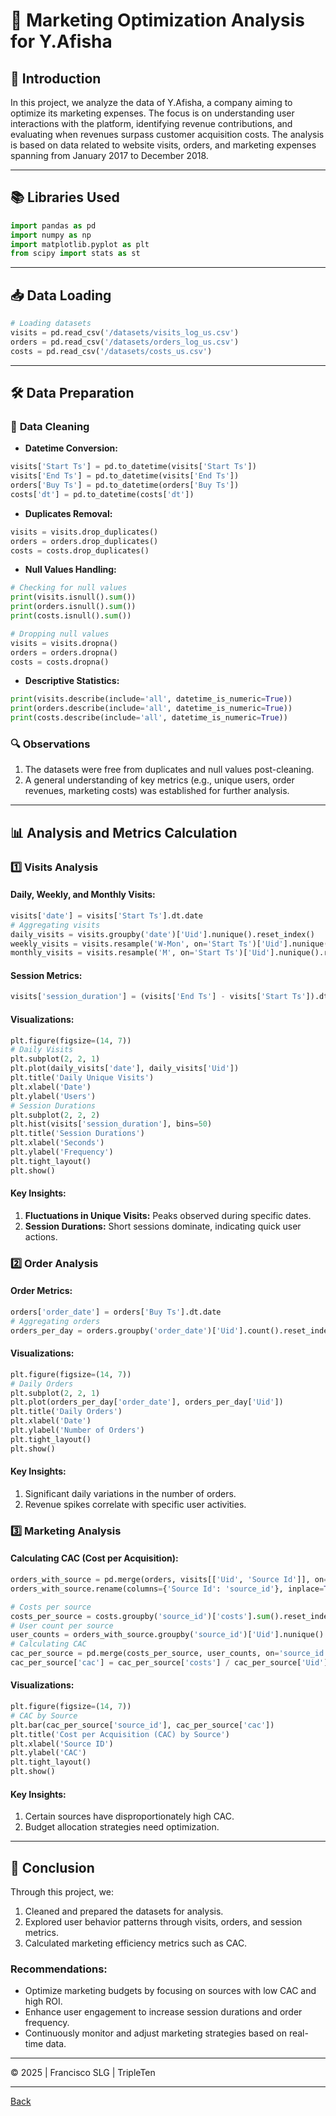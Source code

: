 # 🚀 **Marketing Optimization Analysis for Y.Afisha**

## 📝 **Introduction**

In this project, we analyze the data of Y.Afisha, a company aiming to optimize its marketing expenses. The focus is on understanding user interactions with the platform, identifying revenue contributions, and evaluating when revenues surpass customer acquisition costs. The analysis is based on data related to website visits, orders, and marketing expenses spanning from January 2017 to December 2018.

---

## 📚 **Libraries Used**
```python
import pandas as pd
import numpy as np
import matplotlib.pyplot as plt
from scipy import stats as st
```

---

## 📥 **Data Loading**
```python
# Loading datasets
visits = pd.read_csv('/datasets/visits_log_us.csv')
orders = pd.read_csv('/datasets/orders_log_us.csv')
costs = pd.read_csv('/datasets/costs_us.csv')
```

---

## 🛠️ **Data Preparation**

### 🧹 **Data Cleaning**
- **Datetime Conversion:**
```python
visits['Start Ts'] = pd.to_datetime(visits['Start Ts'])
visits['End Ts'] = pd.to_datetime(visits['End Ts'])
orders['Buy Ts'] = pd.to_datetime(orders['Buy Ts'])
costs['dt'] = pd.to_datetime(costs['dt'])
```

- **Duplicates Removal:**
```python
visits = visits.drop_duplicates()
orders = orders.drop_duplicates()
costs = costs.drop_duplicates()
```

- **Null Values Handling:**
```python
# Checking for null values
print(visits.isnull().sum())
print(orders.isnull().sum())
print(costs.isnull().sum())

# Dropping null values
visits = visits.dropna()
orders = orders.dropna()
costs = costs.dropna()
```

- **Descriptive Statistics:**
```python
print(visits.describe(include='all', datetime_is_numeric=True))
print(orders.describe(include='all', datetime_is_numeric=True))
print(costs.describe(include='all', datetime_is_numeric=True))
```

### 🔍 **Observations**
1. The datasets were free from duplicates and null values post-cleaning.
2. A general understanding of key metrics (e.g., unique users, order revenues, marketing costs) was established for further analysis.

---

## 📊 **Analysis and Metrics Calculation**

### 1️⃣ **Visits Analysis**

#### **Daily, Weekly, and Monthly Visits:**
```python
visits['date'] = visits['Start Ts'].dt.date
# Aggregating visits
daily_visits = visits.groupby('date')['Uid'].nunique().reset_index()
weekly_visits = visits.resample('W-Mon', on='Start Ts')['Uid'].nunique().reset_index()
monthly_visits = visits.resample('M', on='Start Ts')['Uid'].nunique().reset_index()
```

#### **Session Metrics:**
```python
visits['session_duration'] = (visits['End Ts'] - visits['Start Ts']).dt.seconds
```

#### **Visualizations:**
```python
plt.figure(figsize=(14, 7))
# Daily Visits
plt.subplot(2, 2, 1)
plt.plot(daily_visits['date'], daily_visits['Uid'])
plt.title('Daily Unique Visits')
plt.xlabel('Date')
plt.ylabel('Users')
# Session Durations
plt.subplot(2, 2, 2)
plt.hist(visits['session_duration'], bins=50)
plt.title('Session Durations')
plt.xlabel('Seconds')
plt.ylabel('Frequency')
plt.tight_layout()
plt.show()
```

#### **Key Insights:**
1. **Fluctuations in Unique Visits:** Peaks observed during specific dates.
2. **Session Durations:** Short sessions dominate, indicating quick user actions.

### 2️⃣ **Order Analysis**

#### **Order Metrics:**
```python
orders['order_date'] = orders['Buy Ts'].dt.date
# Aggregating orders
orders_per_day = orders.groupby('order_date')['Uid'].count().reset_index()
```

#### **Visualizations:**
```python
plt.figure(figsize=(14, 7))
# Daily Orders
plt.subplot(2, 2, 1)
plt.plot(orders_per_day['order_date'], orders_per_day['Uid'])
plt.title('Daily Orders')
plt.xlabel('Date')
plt.ylabel('Number of Orders')
plt.tight_layout()
plt.show()
```

#### **Key Insights:**
1. Significant daily variations in the number of orders.
2. Revenue spikes correlate with specific user activities.

### 3️⃣ **Marketing Analysis**

#### **Calculating CAC (Cost per Acquisition):**
```python
orders_with_source = pd.merge(orders, visits[['Uid', 'Source Id']], on='Uid', how='left')
orders_with_source.rename(columns={'Source Id': 'source_id'}, inplace=True)

# Costs per source
costs_per_source = costs.groupby('source_id')['costs'].sum().reset_index()
# User count per source
user_counts = orders_with_source.groupby('source_id')['Uid'].nunique().reset_index()
# Calculating CAC
cac_per_source = pd.merge(costs_per_source, user_counts, on='source_id', how='left')
cac_per_source['cac'] = cac_per_source['costs'] / cac_per_source['Uid']
```

#### **Visualizations:**
```python
plt.figure(figsize=(14, 7))
# CAC by Source
plt.bar(cac_per_source['source_id'], cac_per_source['cac'])
plt.title('Cost per Acquisition (CAC) by Source')
plt.xlabel('Source ID')
plt.ylabel('CAC')
plt.tight_layout()
plt.show()
```

#### **Key Insights:**
1. Certain sources have disproportionately high CAC.
2. Budget allocation strategies need optimization.

---

## 🏁 **Conclusion**

Through this project, we:
1. Cleaned and prepared the datasets for analysis.
2. Explored user behavior patterns through visits, orders, and session metrics.
3. Calculated marketing efficiency metrics such as CAC.

### **Recommendations:**
- Optimize marketing budgets by focusing on sources with low CAC and high ROI.
- Enhance user engagement to increase session durations and order frequency.
- Continuously monitor and adjust marketing strategies based on real-time data.

---

© 2025 | Francisco SLG | TripleTen

---

[Back](https://frankenslg.github.io/Portafolio/)
